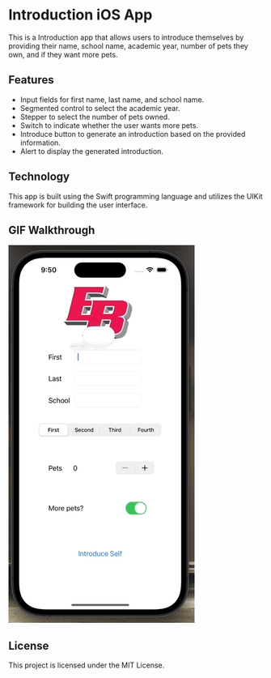 # Introduction iOS App

This is a Introduction app that allows users to introduce themselves by providing their name, school name, academic year, number of pets they own, and if they want more pets.

## Features

- Input fields for first name, last name, and school name.
- Segmented control to select the academic year.
- Stepper to select the number of pets owned.
- Switch to indicate whether the user wants more pets.
- Introduce button to generate an introduction based on the provided information.
- Alert to display the generated introduction.

## Technology

This app is built using the Swift programming language and utilizes the UIKit framework for building the user interface.

## GIF Walkthrough


![](Codegif.gif)

## License

This project is licensed under the MIT License.
